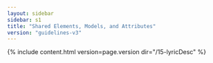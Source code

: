 ```yaml
---
layout: sidebar
sidebar: s1
title: "Shared Elements, Models, and Attributes"
version: "guidelines-v3"
---
```

{% include content.html version=page.version dir="/15-lyricDesc" %}